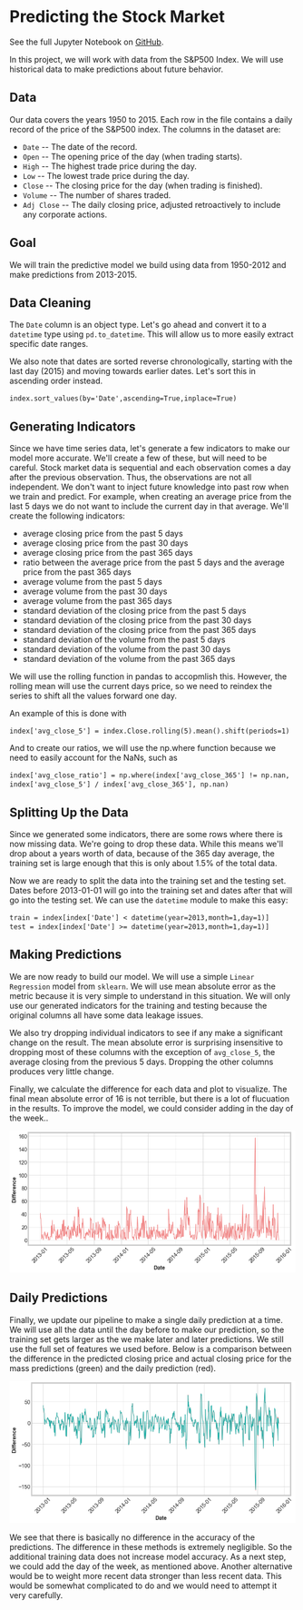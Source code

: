 # Predicting the Stock Market

See the full Jupyter Notebook on [GitHub](https://github.com/joshfuchs/DataScience_projects/blob/master/Predicting_Car_Prices_k_means.ipynb). 

In this project, we will work with data from the S&P500 Index. We will use historical data to make predictions about future behavior. 


## Data
Our data covers the years 1950 to 2015. Each row in the file contains a daily record of the price of the S&P500 index. The columns in the dataset are:

- ```Date``` -- The date of the record.
- ```Open``` -- The opening price of the day (when trading starts).
- ```High``` -- The highest trade price during the day.
- ```Low``` -- The lowest trade price during the day.
- ```Close``` -- The closing price for the day (when trading is finished).
- ```Volume``` -- The number of shares traded.
- ```Adj Close``` -- The daily closing price, adjusted retroactively to include any corporate actions.

## Goal
We will train the predictive model we build using data from 1950-2012 and make predictions from 2013-2015. 

## Data Cleaning

The ```Date``` column is an object type. Let's go ahead and convert it to a ```datetime``` type using ```pd.to_datetime```. This will allow us to more easily extract specific date ranges.

We also note that dates are sorted reverse chronologically, starting with the last day (2015) and moving towards earlier dates. Let's sort this in ascending order instead.

```
index.sort_values(by='Date',ascending=True,inplace=True)
```

## Generating Indicators

Since we have time series data, let's generate a few indicators to make our model more accurate. We'll create a few of these, but will need to be careful. Stock market data is sequential and each observation comes a day after the previous observation. Thus, the observations are not all independent. We don't want to inject future knowledge into past row when we train and predict. For example, when creating an average price from the last 5 days we do not want to include the current day in that average. We'll create the following indicators:

- average closing price from the past 5 days
- average closing price from the past 30 days
- average closing price from the past 365 days
- ratio between the average price from the past 5 days and the average price from the past 365 days
- average volume from the past 5 days
- average volume from the past 30 days
- average volume from the past 365 days
- standard deviation of the closing price from the past 5 days
- standard deviation of the closing price from the past 30 days
- standard deviation of the closing price from the past 365 days
- standard deviation of the volume from the past 5 days
- standard deviation of the volume from the past 30 days
- standard deviation of the volume from the past 365 days


We will use the rolling function in pandas to accopmlish this. However, the rolling mean will use the current days price, so we need to reindex the series to shift all the values forward one day. 

An example of this is done with
```
index['avg_close_5'] = index.Close.rolling(5).mean().shift(periods=1)
```

And to create our ratios, we will use the np.where function because we need to easily account for the NaNs, such as

```
index['avg_close_ratio'] = np.where(index['avg_close_365'] != np.nan, index['avg_close_5'] / index['avg_close_365'], np.nan)
```

## Splitting Up the Data

Since we generated some indicators, there are some rows where there is now missing data. We're going to drop these data. While this means we'll drop about a years worth of data, because of the 365 day average, the training set is large enough that this is only about 1.5% of the total data.

Now we are ready to split the data into the training set and the testing set. Dates before 2013-01-01 will go into the training set and dates after that will go into the testing set. We can use the ```datetime``` module to make this easy:

```
train = index[index['Date'] < datetime(year=2013,month=1,day=1)]
test = index[index['Date'] >= datetime(year=2013,month=1,day=1)]
```

## Making Predictions
We are now ready to build our model. We will use a simple ```Linear Regression``` model from ```sklearn```. We will use mean absolute error as the metric because it is very simple to understand in this situation. We will only use our generated indicators for the training and testing because the original columns all have some data leakage issues. 

We also try dropping individual indicators to see if any make a significant change on the result. The mean absolute error is surprising insensitive to dropping most of these columns with the exception of ```avg_close_5```, the average closing from the previous 5 days. Dropping the other columns produces very little change.

Finally, we calculate the difference for each data and plot to visualize. The final mean absolute error of 16 is not terrible, but there is a lot of flucuation in the results. To improve the model, we could consider adding in the day of the week.. 

![Difference in Prediction and Actual Stock Price](/docs/assets/stock-difference.png)

## Daily Predictions
Finally, we update our pipeline to make a single daily prediction at a time. We will use all the data until the day before to make our prediction, so the training set gets larger as the we make later and later predictions. We still use the full set of features we used before. Below is a comparison between the difference in the predicted closing price and actual closing price for the mass predictions (green) and the daily prediction (red).


![Difference in Mass and Daily Predictions](/docs/assets/stock-difference-comparison.png)

We see that there is basically no difference in the accuracy of the predictions. The difference in these methods is extremely negligible. So the additional training data does not increase model accuracy. As a next step, we could add the day of the week, as mentioned above. Another alternative would be to weight more recent data stronger than less recent data. This would be somewhat complicated to do and we would need to attempt it very carefully. 


